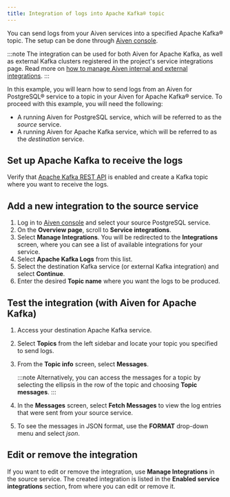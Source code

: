 ```yaml
---
title: Integration of logs into Apache Kafka® topic
---
```


You can send logs from your Aiven services into a specified Apache
Kafka® topic. The setup can be done through [Aiven
console](https://console.aiven.io).

:::note
The integration can be used for both Aiven for Apache Kafka, as well as
external Kafka clusters registered in the project's service
integrations page. Read more on
[how to manage Aiven internal and external integrations](/docs/tools/cli/service/integration).
:::

In this example, you will learn how to send logs from an Aiven for
PostgreSQL® service to a topic in your Aiven for Apache Kafka® service.
To proceed with this example, you will need the following:

-   A running Aiven for PostgreSQL service, which will be referred to as
    the *source* service.
-   A running Aiven for Apache Kafka service, which will be referred to
    as the *destination* service.

## Set up Apache Kafka to receive the logs

Verify that
[Apache Kafka REST API](/docs/products/kafka/concepts/kafka-rest-api) is enabled and create a Kafka topic where you want to
receive the logs.

## Add a new integration to the source service

1.  Log in to [Aiven console](https://console.aiven.io) and select your
    source PostgreSQL service.
2.  On the **Overview page**, scroll to **Service integrations**.
3.  Select **Manage Integrations**. You will be redirected to the
    **Integrations** screen, where you can see a list of available
    integrations for your service.
4.  Select **Apache Kafka Logs** from this list.
5.  Select the destination Kafka service (or external Kafka integration)
    and select **Continue**.
6.  Enter the desired **Topic name** where you want the logs to be
    produced.

## Test the integration (with Aiven for Apache Kafka)

1.  Access your destination Apache Kafka service.

2.  Select **Topics** from the left sidebar and locate your topic you
    specified to send logs.

3.  From the **Topic info** screen, select **Messages**.

    :::note
    Alternatively, you can access the messages for a topic by selecting
    the ellipsis in the row of the topic and choosing **Topic
    messages**.
    :::

4.  In the **Messages** screen, select **Fetch Messages** to view the
    log entries that were sent from your source service.

5.  To see the messages in JSON format, use the **FORMAT** drop-down
    menu and select *json*.

## Edit or remove the integration

If you want to edit or remove the integration, use **Manage
Integrations** in the source service. The created integration is listed
in the **Enabled service integrations** section, from where you can edit
or remove it.
